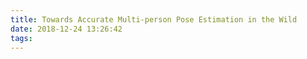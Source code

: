 ```yaml
---
title: Towards Accurate Multi-person Pose Estimation in the Wild
date: 2018-12-24 13:26:42
tags:
---
```

